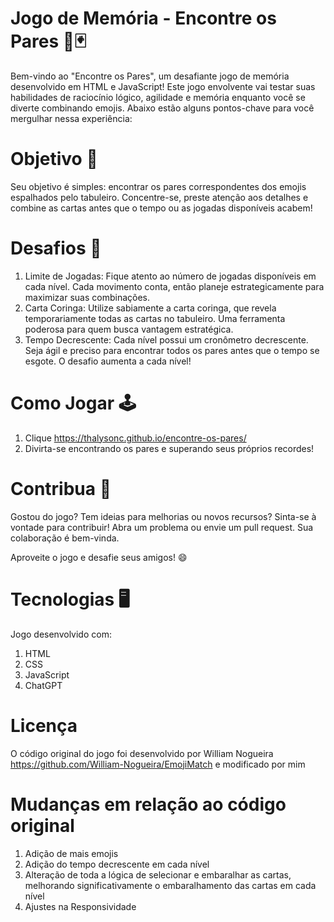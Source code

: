 # Jogo de Memória - Encontre os Pares 🧠🃏
Bem-vindo ao "Encontre os Pares", um desafiante jogo de memória desenvolvido em HTML e JavaScript! Este jogo envolvente vai testar suas habilidades de raciocínio lógico, agilidade e memória enquanto você se diverte combinando emojis. Abaixo estão alguns pontos-chave para você mergulhar nessa experiência:

# Objetivo 🎯
Seu objetivo é simples: encontrar os pares correspondentes dos emojis espalhados pelo tabuleiro. Concentre-se, preste atenção aos detalhes e combine as cartas antes que o tempo ou as jogadas disponíveis acabem!

# Desafios 🧩
1. Limite de Jogadas: Fique atento ao número de jogadas disponíveis em cada nível. Cada movimento conta, então planeje estrategicamente para maximizar suas combinações.
2. Carta Coringa: Utilize sabiamente a carta coringa, que revela temporariamente todas as cartas no tabuleiro. Uma ferramenta poderosa para quem busca vantagem estratégica.
3. Tempo Decrescente: Cada nível possui um cronômetro decrescente. Seja ágil e preciso para encontrar todos os pares antes que o tempo se esgote. O desafio aumenta a cada nível!

# Como Jogar 🕹️ 
1. Clique https://thalysonc.github.io/encontre-os-pares/
2. Divirta-se encontrando os pares e superando seus próprios recordes!

# Contribua 🚀
Gostou do jogo? Tem ideias para melhorias ou novos recursos? Sinta-se à vontade para contribuir! Abra um problema ou envie um pull request. Sua colaboração é bem-vinda.

Aproveite o jogo e desafie seus amigos! 😄

# Tecnologias 🖥️
Jogo desenvolvido com:

1. HTML
2. CSS
3. JavaScript
4. ChatGPT

# Licença
O código original do jogo foi desenvolvido por William Nogueira https://github.com/William-Nogueira/EmojiMatch e modificado por mim

# Mudanças em relação ao código original
1. Adição de mais emojis
2. Adição do tempo decrescente em cada nível
3. Alteração de toda a lógica de selecionar e embaralhar as cartas, melhorando significativamente o embaralhamento das cartas em cada nível
4. Ajustes na Responsividade
